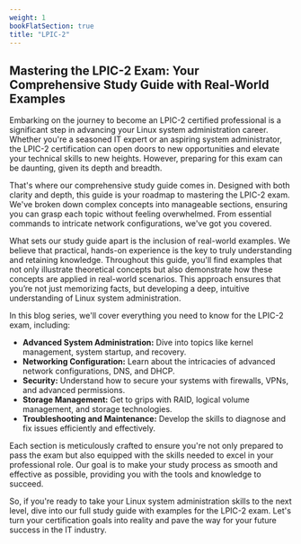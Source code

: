 ```yaml
---
weight: 1
bookFlatSection: true
title: "LPIC-2"
---
```


## Mastering the LPIC-2 Exam: Your Comprehensive Study Guide with Real-World Examples

Embarking on the journey to become an LPIC-2 certified professional is a significant step in advancing your Linux system administration career. Whether you're a seasoned IT expert or an aspiring system administrator, the LPIC-2 certification can open doors to new opportunities and elevate your technical skills to new heights. However, preparing for this exam can be daunting, given its depth and breadth.

That's where our comprehensive study guide comes in. Designed with both clarity and depth, this guide is your roadmap to mastering the LPIC-2 exam. We've broken down complex concepts into manageable sections, ensuring you can grasp each topic without feeling overwhelmed. From essential commands to intricate network configurations, we've got you covered.

What sets our study guide apart is the inclusion of real-world examples. We believe that practical, hands-on experience is the key to truly understanding and retaining knowledge. Throughout this guide, you'll find examples that not only illustrate theoretical concepts but also demonstrate how these concepts are applied in real-world scenarios. This approach ensures that you’re not just memorizing facts, but developing a deep, intuitive understanding of Linux system administration.

In this blog series, we'll cover everything you need to know for the LPIC-2 exam, including:

- **Advanced System Administration:** Dive into topics like kernel management, system startup, and recovery.
- **Networking Configuration:** Learn about the intricacies of advanced network configurations, DNS, and DHCP.
- **Security:** Understand how to secure your systems with firewalls, VPNs, and advanced permissions.
- **Storage Management:** Get to grips with RAID, logical volume management, and storage technologies.
- **Troubleshooting and Maintenance:** Develop the skills to diagnose and fix issues efficiently and effectively.

Each section is meticulously crafted to ensure you're not only prepared to pass the exam but also equipped with the skills needed to excel in your professional role. Our goal is to make your study process as smooth and effective as possible, providing you with the tools and knowledge to succeed.

So, if you're ready to take your Linux system administration skills to the next level, dive into our full study guide with examples for the LPIC-2 exam. Let's turn your certification goals into reality and pave the way for your future success in the IT industry.
